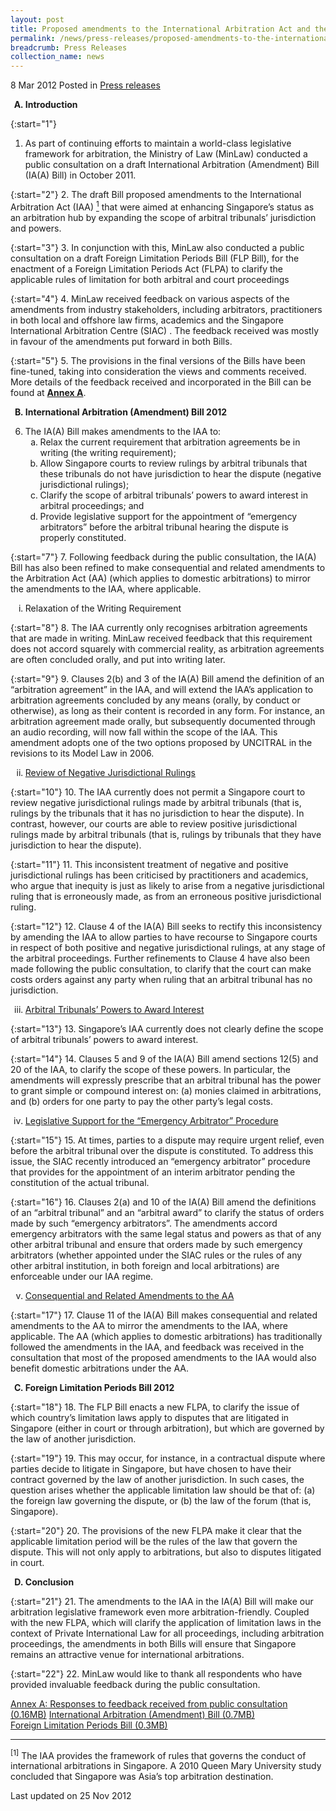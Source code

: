 ```yaml
---
layout: post
title: Proposed amendments to the International Arbitration Act and the new Foreign Limitation Periods Act
permalink: /news/press-releases/proposed-amendments-to-the-international-arbitration-act-and-the-new-foreign-limitation-periods-act
breadcrumb: Press Releases
collection_name: news
---
```



8 Mar 2012 Posted in [Press releases](/news/press-releases)


<ol style="list-style-type: upper-alpha; font-weight: bold;">
<li>Introduction</li>
</ol>


{:start="1"}
1. As part of continuing efforts to maintain a world-class legislative framework for arbitration, the Ministry of Law (MinLaw) conducted a public consultation on a draft International Arbitration (Amendment) Bill (IA(A) Bill) in October 2011.


{:start="2"}
2. The draft Bill proposed amendments to the International Arbitration Act (IAA) <a href="#fn1"><sup>1</sup></a> that were aimed at enhancing Singapore’s status as an arbitration hub by expanding the scope of arbitral tribunals’ jurisdiction and powers.  


{:start="3"}
3. In conjunction with this, MinLaw also conducted a public consultation on a draft Foreign Limitation Periods Bill (FLP Bill), for the enactment of a Foreign Limitation Periods Act (FLPA) to clarify the applicable rules of limitation for both arbitral and court proceedings


{:start="4"}
4. MinLaw received feedback on various aspects of the amendments from industry  stakeholders, including arbitrators, practitioners in both local and offshore law firms, academics and the Singapore International Arbitration Centre (SIAC) . The feedback received was mostly in favour of the amendments put forward in both Bills.


{:start="5"}
5. The provisions in the final versions of the Bills have been fine-tuned, taking into consideration the views and comments received. More details of the feedback received and  incorporated in the Bill can be found at **<u>Annex A</u>**.


<ol start="2" style="list-style-type: upper-alpha; font-weight: bold;">
<li>International Arbitration (Amendment) Bill 2012</li>
</ol>

<ol start="6">
<li>The IA(A) Bill makes amendments to the IAA to:

<ol style="list-style-type: lower-alpha;">

<li>Relax the current requirement that arbitration agreements be in writing (the writing requirement);</li>

<li>Allow Singapore courts to review rulings by arbitral tribunals that these tribunals do not have jurisdiction to hear the dispute (negative jurisdictional rulings);</li>

<li>Clarify the scope of arbitral tribunals’ powers to award interest in arbitral proceedings; and </li>

<li>Provide legislative support for the appointment of “emergency arbitrators” before the arbitral tribunal hearing the dispute is properly constituted.</li>


</ol>

</li>
</ol>


{:start="7"}
7. Following feedback during the public consultation, the IA(A) Bill has also been refined to make consequential and related amendments to the Arbitration Act (AA) (which applies to domestic arbitrations) to mirror the amendments to the IAA, where applicable.


<ol style="list-style-type: lower-roman">
<li>Relaxation of the Writing Requirement</li>
</ol>

{:start="8"}
8. The IAA currently only recognises arbitration agreements that are made in writing. MinLaw received feedback that this requirement does not accord squarely with commercial reality, as arbitration agreements are often concluded orally, and put into writing later.

{:start="9"}
9. Clauses 2(b) and 3 of the IA(A) Bill amend the definition of an “arbitration agreement” in the IAA, and will extend the IAA’s application to arbitration agreements concluded by any means (orally, by conduct or otherwise), as long as their content is recorded in any form. For instance, an arbitration agreement made orally, but subsequently documented through an audio recording, will now fall within the scope of the IAA. This amendment adopts one of the two options proposed by UNCITRAL in the revisions to its Model Law in 2006.


<ol start="2" style="list-style-type: lower-roman">
<li><u>Review of Negative Jurisdictional Rulings</u></li>
</ol>

{:start="10"}
10. The IAA currently does not permit a Singapore court to review negative jurisdictional rulings made by arbitral tribunals (that is, rulings by the tribunals that it has no jurisdiction to hear the dispute). In contrast, however, our courts are able to review positive jurisdictional rulings made by arbitral tribunals (that is, rulings by tribunals that they have jurisdiction to hear the dispute).

{:start="11"}
11. This inconsistent treatment of negative and positive jurisdictional rulings has been criticised by practitioners and academics, who argue that inequity is just as likely to arise from a negative jurisdictional ruling that is erroneously made, as from an erroneous positive jurisdictional ruling.

{:start="12"}
12. Clause 4 of the IA(A) Bill seeks to rectify this inconsistency by amending the IAA to allow parties to have recourse to Singapore courts in respect of both positive and negative jurisdictional rulings, at any stage of the arbitral proceedings. Further refinements to Clause 4 have also been made following the public consultation, to clarify that the court can make costs orders against any party when ruling that an arbitral tribunal has no jurisdiction.


<ol start="3" style="list-style-type: lower-roman">
<li><u>Arbitral Tribunals’ Powers to Award Interest</u></li>
</ol>

{:start="13"}
13. Singapore’s IAA currently does not clearly define the scope of arbitral tribunals’ powers to award interest.

{:start="14"}
14. Clauses 5 and 9 of the IA(A) Bill amend sections 12(5) and 20 of the IAA, to clarify the scope of these powers. In particular, the amendments will expressly prescribe that an arbitral tribunal has the power to grant simple or compound interest on: (a) monies claimed in arbitrations, and (b) orders for one party to pay the other party’s legal costs.

<ol start="4" style="list-style-type: lower-roman">
<li><u>Legislative Support for the “Emergency Arbitrator” Procedure</u></li>
</ol>


{:start="15"}
15. At times, parties to a dispute may require urgent relief, even before the arbitral tribunal over the dispute is constituted. To address this issue, the SIAC recently introduced an “emergency arbitrator” procedure that provides for the appointment of an interim arbitrator pending the constitution of the actual tribunal. 


{:start="16"}
16. Clauses 2(a) and 10 of the IA(A) Bill amend the definitions of an “arbitral tribunal” and an “arbitral award” to clarify the status of orders made by such “emergency arbitrators”. The amendments accord emergency arbitrators with the same legal status and powers as that of any other arbitral tribunal and ensure that orders made by such emergency arbitrators (whether appointed under the SIAC rules or the rules of any other arbitral institution, in both foreign and local arbitrations) are enforceable under our IAA regime.


<ol start="5" style="list-style-type: lower-roman">
<li><u>Consequential and Related Amendments to the AA</u></li>
</ol>

{:start="17"}
17. Clause 11 of the IA(A) Bill makes consequential and related amendments to the AA to mirror the amendments to the IAA, where applicable. The AA (which applies to domestic arbitrations) has traditionally followed the amendments in the IAA, and feedback was received in the consultation that most of the proposed amendments to the IAA would also benefit domestic arbitrations under the AA. 



<ol start="3" style="list-style-type: upper-alpha; font-weight: bold;">
<li>Foreign Limitation Periods Bill 2012</li>
</ol>

{:start="18"}
18. The FLP Bill enacts a new FLPA, to clarify the issue of which country’s limitation laws apply to disputes that are litigated in Singapore (either in court or through arbitration), but which are governed by the law of another jurisdiction.

{:start="19"}
19. This may occur, for instance, in a contractual dispute where parties decide to litigate in Singapore, but have chosen to have their contract governed by the law of another jurisdiction. In such cases, the question arises whether the applicable limitation law should be that of: (a) the foreign law governing the dispute, or (b) the law of the forum (that is, Singapore).

{:start="20"}
20. The provisions of the new FLPA make it clear that the applicable limitation period will be the rules of the law that govern the dispute. This will not only apply to arbitrations, but also to disputes litigated in court. 



<ol start="4" style="list-style-type: upper-alpha; font-weight: bold;">
<li>Conclusion</li>
</ol>

{:start="21"}
21. The amendments to the IAA in the IA(A) Bill will make our arbitration legislative framework even more arbitration-friendly. Coupled with the new FLPA, which will clarify the application of limitation laws in the context of Private International Law for all proceedings, including arbitration proceedings, the amendments in both Bills will ensure that Singapore remains an attractive venue for international arbitrations.

{:start="22"}
22. MinLaw would like to thank all respondents who have provided invaluable feedback during the public consultation.


[Annex A: Responses to feedback received from public consultation (0.16MB)](/files/news/press-releases/2012/03/linkclick34ed.pdf) 
[International Arbitration (Amendment) Bill (0.7MB)](/files/news/press-releases/2012/03/linkclick73ec.pdf)   
[Foreign Limitation Periods Bill (0.3MB)](/files/news/press-releases/2012/03/linkclick34d3.pdf)       

---

<p id="fn1"><sup>[1]</sup> The IAA provides the framework of rules that governs the conduct of international arbitrations in Singapore. A 2010 Queen Mary University study concluded that Singapore was Asia’s top arbitration destination.</p>

<p class="right-side-updated">Last updated on 25 Nov 2012</p>
